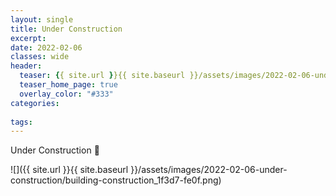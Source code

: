 ```yaml
---
layout: single
title: Under Construction
excerpt: 
date: 2022-02-06
classes: wide
header:
  teaser: {{ site.url }}{{ site.baseurl }}/assets/images/2022-02-06-under-construction/building-construction_1f3d7-fe0f.png
  teaser_home_page: true
  overlay_color: "#333"
categories:
 
tags:  
---
```


Under Construction :construction:


![]({{ site.url }}{{ site.baseurl }}/assets/images/2022-02-06-under-construction/building-construction_1f3d7-fe0f.png)


